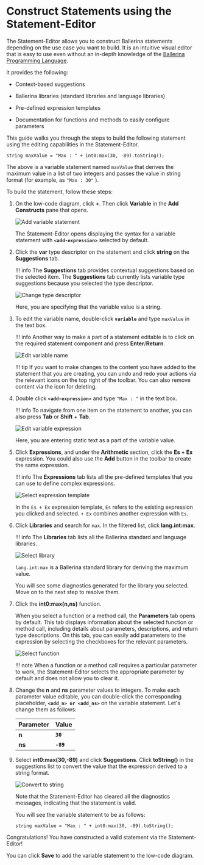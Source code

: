 # Construct Statements using the Statement-Editor


The Statement-Editor allows you to construct Ballerina statements depending on the use case you want to build. It is an intuitive visual editor that is easy to use even without an in-depth knowledge of the [Ballerina Programming Language](https://ballerina.io/).

It provides the following:

- Context-based suggestions

- Ballerina libraries (standard libraries and language libraries)

- Pre-defined expression templates

- Documentation for functions and methods to easily configure parameters

This guide walks you through the steps to build the following statement using the editing capabilities in the Statement-Editor.

```
string maxValue = "Max : " + int0:max(30, -89).toString();
```

The above is a variable statement named `maxValue` that derives the maximum value in a list of two integers and passes the value in string format (for example, as `"Max : 30"` ).


To build the statement, follow these steps:

1. On the low-code diagram, click **+**. Then click **Variable** in the **Add Constructs** pane that opens.

    ![Add variable statement](../img/statement-editor/add-variable-statement.png)

    The Statement-Editor opens displaying the syntax for a variable statement with **`<add-expression>`** selected by default.

2. Click the **var** type descriptor on the statement and click **string** on the **Suggestions** tab.

    !!! info
        The **Suggestions** tab provides contextual suggestions based on the selected item. The **Suggestions** tab currently lists variable type suggestions because you selected the type descriptor.    

    ![Change type descriptor](../img/statement-editor/change-type-descriptor.gif)

    Here, you are specifying that the variable value is a string.

3. To edit the variable name, double-click **`variable`** and type `maxValue` in the text box.

    !!! info
        Another way to make a part of a statement editable is to click on the required statement component and press  **Enter**/**Return**.

    ![Edit variable name](../img/statement-editor/edit-variable-name.gif)

    !!! tip
    If you want to make changes to the content you have added to the statement that you are creating, you can undo and redo your actions via the relevant icons on the top right of the toolbar. You can also remove content via the icon for deleting.

4. Double click **`<add-expression>`** and type `"Max : "` in the text box.

    !!! info
        To navigate from one item on the statement to another, you can also press **Tab** or **Shift** + **Tab**.

    ![Edit variable expression](../img/statement-editor/edit-variable-expression.gif)

    Here, you are entering static text as a part of the variable value.

5. Click **Expressions**, and under the **Arithmetic** section, click the **Es + Ex** expression.
    You could also use the **Add** button in the toolbar to create the same expression.

    !!! info
        The **Expressions** tab lists all the pre-defined templates that you can use to define complex expressions.

    ![Select expression template](../img/statement-editor/select-expression-template.gif)

    In the `Es + Ex` expression template, `Es` refers to the existing expression you clicked and selected. `+ Ex` combines another expression with `Es`.

6. Click **Libraries** and search for `max`. In the filtered list, click  **lang.int:max**.

    !!! info
        The **Libraries** tab lists all the Ballerina standard and language libraries.

    ![Select library](../img/statement-editor/select-library.gif)

    `lang.int:max` is a Ballerina standard library for deriving the maximum value.

     You will see some diagnostics generated for the library you selected. Move on to the next step to resolve them. 

7. Click the **int0:max(n,ns)** function. 

     When you select a function or a method call, the **Parameters** tab opens by default. This tab displays information about the selected function or method call, including details about parameters, descriptions, and return type descriptions. On this tab, you can easily add parameters to the expression by selecting the checkboxes for the relevant parameters.

     ![Select function](../img/statement-editor/select-function.gif)

      !!! note
          When a function or a method call requires a particular parameter to work, the Statement-Editor selects the appropriate parameter by default and does not allow you to clear it.

8. Change the **n** and **ns** parameter values to integers. To make each parameter value editable, you can double-click the corresponding placeholder, **`<add_n> or <add_ns>`** on the variable statement. Let's change them as follows:

     | **Parameter** | **Value** |
     |---------------|-----------|
     | **n**         | **`30`**  |
     | **ns**        | **`-89`** |

9. Select **int0:max(30,-89)** and click **Suggestions**. Click **toString()** in the suggestions list to convert the value that the expression derived to a string format.

     ![Convert to string](../img/statement-editor/convert-to-string.gif)

     Note that the Statement-Editor has cleared all the diagnostics messages, indicating that the statement is valid.

     You will see the variable statement to be as follows:

     ```
     string maxValue = "Max : " + int0:max(30, -89).toString();
     ```
    
Congratulations! You have constructed a valid statement via the Statement-Editor!

You can click **Save** to add the variable statement to the low-code diagram.